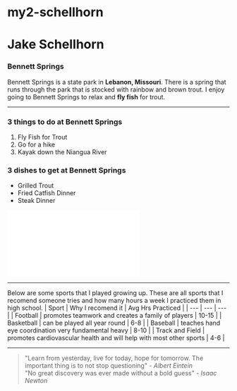 # my2-schellhorn
# Jake Schellhorn
### Bennett Springs
Bennett Springs is a state park in **Lebanon, Missouri**. There is a spring that runs through the park
that is stocked with rainbow and brown trout. I enjoy going to Bennett Springs to relax and **fly fish**
for trout.

---

### 3 things to do at Bennett Springs
1. Fly Fish for Trout
2. Go for a hike
3. Kayak down the Niangua River

### 3 dishes to get at Bennett Springs
* Grilled Trout
* Fried Catfish Dinner
* Steak Dinner

![About Myself](MyStats.md)

---

Below are some sports that I played growing up. These are all sports that I recomend someone tries and how many hours a week I practiced them in high school.
| Sport | Why I recomend it | Avg Hrs Practiced |
| --- | --- | --- |
| Football | promotes teamwork and creates a family of players | 10-15 |
| Basketball | can be played all year round | 6-8 |
| Baseball | teaches hand eye coordination very fundamental heavy | 8-10 |
| Track and Field | promotes cardiovascular health and will help with most other sports | 4-6 |

---

> "Learn from yesterday, live for today, hope for tomorrow. The important thing is to not stop questioning" -  *Albert Eintein* <br>
> "No great discovery was ever made without a bold guess" - *Isaac Newton*